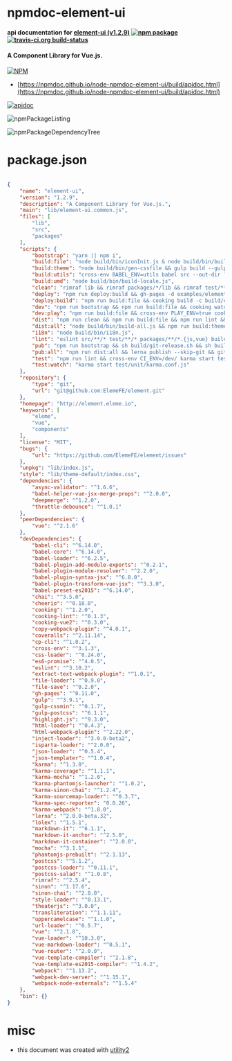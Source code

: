 # npmdoc-element-ui

#### api documentation for  [element-ui (v1.2.9)](http://element.eleme.io)  [![npm package](https://img.shields.io/npm/v/npmdoc-element-ui.svg?style=flat-square)](https://www.npmjs.org/package/npmdoc-element-ui) [![travis-ci.org build-status](https://api.travis-ci.org/npmdoc/node-npmdoc-element-ui.svg)](https://travis-ci.org/npmdoc/node-npmdoc-element-ui)

#### A Component Library for Vue.js.

[![NPM](https://nodei.co/npm/element-ui.png?downloads=true&downloadRank=true&stars=true)](https://www.npmjs.com/package/element-ui)

- [https://npmdoc.github.io/node-npmdoc-element-ui/build/apidoc.html](https://npmdoc.github.io/node-npmdoc-element-ui/build/apidoc.html)

[![apidoc](https://npmdoc.github.io/node-npmdoc-element-ui/build/screenCapture.buildCi.browser.%252Ftmp%252Fbuild%252Fapidoc.html.png)](https://npmdoc.github.io/node-npmdoc-element-ui/build/apidoc.html)

![npmPackageListing](https://npmdoc.github.io/node-npmdoc-element-ui/build/screenCapture.npmPackageListing.svg)

![npmPackageDependencyTree](https://npmdoc.github.io/node-npmdoc-element-ui/build/screenCapture.npmPackageDependencyTree.svg)



# package.json

```json

{
    "name": "element-ui",
    "version": "1.2.9",
    "description": "A Component Library for Vue.js.",
    "main": "lib/element-ui.common.js",
    "files": [
        "lib",
        "src",
        "packages"
    ],
    "scripts": {
        "bootstrap": "yarn || npm i",
        "build:file": "node build/bin/iconInit.js & node build/bin/build-entry.js & node build/bin/i18n.js & node build/bin/version.js",
        "build:theme": "node build/bin/gen-cssfile && gulp build --gulpfile packages/theme-default/gulpfile.js && cp-cli packages/theme-default/lib lib/theme-default",
        "build:utils": "cross-env BABEL_ENV=utils babel src --out-dir lib --ignore src/index.js",
        "build:umd": "node build/bin/build-locale.js",
        "clean": "rimraf lib && rimraf packages/*/lib && rimraf test/**/coverage && lerna clean --yes",
        "deploy": "npm run deploy:build && gh-pages -d examples/element-ui --remote eleme && del examples/element-ui",
        "deploy:build": "npm run build:file && cooking build -c build/cooking.demo.js -p && echo element.eleme.io>>examples/element-ui/CNAME",
        "dev": "npm run bootstrap && npm run build:file && cooking watch -c build/cooking.demo.js -p",
        "dev:play": "npm run build:file && cross-env PLAY_ENV=true cooking watch -c build/cooking.demo.js -p",
        "dist": "npm run clean && npm run build:file && npm run lint && cooking build -c build/cooking.conf.js,build/cooking.common.js,build/cooking.component.js -p && npm run build:utils && npm run build:umd && npm run build:theme",
        "dist:all": "node build/bin/build-all.js && npm run build:theme",
        "i18n": "node build/bin/i18n.js",
        "lint": "eslint src/**/* test/**/* packages/**/*.{js,vue} build/**/* --quiet",
        "pub": "npm run bootstrap && sh build/git-release.sh && sh build/release.sh",
        "pub:all": "npm run dist:all && lerna publish --skip-git && git commit -am 'publish independent packages' && git push eleme dev",
        "test": "npm run lint && cross-env CI_ENV=/dev/ karma start test/unit/karma.conf.js --single-run",
        "test:watch": "karma start test/unit/karma.conf.js"
    },
    "repository": {
        "type": "git",
        "url": "git@github.com:ElemeFE/element.git"
    },
    "homepage": "http://element.eleme.io",
    "keywords": [
        "eleme",
        "vue",
        "components"
    ],
    "license": "MIT",
    "bugs": {
        "url": "https://github.com/ElemeFE/element/issues"
    },
    "unpkg": "lib/index.js",
    "style": "lib/theme-default/index.css",
    "dependencies": {
        "async-validator": "^1.6.6",
        "babel-helper-vue-jsx-merge-props": "^2.0.0",
        "deepmerge": "^1.2.0",
        "throttle-debounce": "^1.0.1"
    },
    "peerDependencies": {
        "vue": "^2.1.6"
    },
    "devDependencies": {
        "babel-cli": "^6.14.0",
        "babel-core": "^6.14.0",
        "babel-loader": "^6.2.5",
        "babel-plugin-add-module-exports": "^0.2.1",
        "babel-plugin-module-resolver": "^2.2.0",
        "babel-plugin-syntax-jsx": "^6.8.0",
        "babel-plugin-transform-vue-jsx": "^3.3.0",
        "babel-preset-es2015": "^6.14.0",
        "chai": "^3.5.0",
        "cheerio": "^0.18.0",
        "cooking": "^1.2.0",
        "cooking-lint": "^0.1.3",
        "cooking-vue2": "^0.3.0",
        "copy-webpack-plugin": "^4.0.1",
        "coveralls": "^2.11.14",
        "cp-cli": "^1.0.2",
        "cross-env": "^3.1.3",
        "css-loader": "^0.24.0",
        "es6-promise": "^4.0.5",
        "eslint": "^3.10.2",
        "extract-text-webpack-plugin": "^1.0.1",
        "file-loader": "^0.9.0",
        "file-save": "^0.2.0",
        "gh-pages": "^0.11.0",
        "gulp": "^3.9.1",
        "gulp-cssmin": "^0.1.7",
        "gulp-postcss": "^6.1.1",
        "highlight.js": "^9.3.0",
        "html-loader": "^0.4.3",
        "html-webpack-plugin": "^2.22.0",
        "inject-loader": "^3.0.0-beta2",
        "isparta-loader": "^2.0.0",
        "json-loader": "^0.5.4",
        "json-templater": "^1.0.4",
        "karma": "^1.3.0",
        "karma-coverage": "^1.1.1",
        "karma-mocha": "^1.2.0",
        "karma-phantomjs-launcher": "^1.0.2",
        "karma-sinon-chai": "^1.2.4",
        "karma-sourcemap-loader": "^0.3.7",
        "karma-spec-reporter": "0.0.26",
        "karma-webpack": "^1.8.0",
        "lerna": "^2.0.0-beta.32",
        "lolex": "^1.5.1",
        "markdown-it": "^6.1.1",
        "markdown-it-anchor": "^2.5.0",
        "markdown-it-container": "^2.0.0",
        "mocha": "^3.1.1",
        "phantomjs-prebuilt": "^2.1.13",
        "postcss": "^5.1.2",
        "postcss-loader": "^0.11.1",
        "postcss-salad": "^1.0.8",
        "rimraf": "^2.5.4",
        "sinon": "^1.17.6",
        "sinon-chai": "^2.8.0",
        "style-loader": "^0.13.1",
        "theaterjs": "^3.0.0",
        "transliteration": "^1.1.11",
        "uppercamelcase": "^1.1.0",
        "url-loader": "^0.5.7",
        "vue": "^2.1.8",
        "vue-loader": "^10.3.0",
        "vue-markdown-loader": "^0.5.1",
        "vue-router": "^2.0.0",
        "vue-template-compiler": "^2.1.8",
        "vue-template-es2015-compiler": "^1.4.2",
        "webpack": "^1.13.2",
        "webpack-dev-server": "^1.15.1",
        "webpack-node-externals": "^1.5.4"
    },
    "bin": {}
}
```



# misc
- this document was created with [utility2](https://github.com/kaizhu256/node-utility2)
